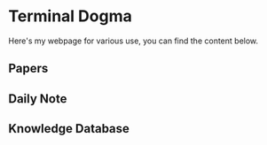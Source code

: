 # Terminal Dogma

Here's my webpage for various use, you can find the content below.

## Papers







## Daily Note







## Knowledge Database







